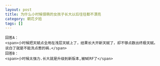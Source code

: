 ```yaml
---
layout: post
title: 为什么小时候很萌的女孩子长大以后往往都不漂亮
category: 朝花夕拾
tags: []
---
```


	回答A：
	<span>小时候把天赋点全用在浅层天赋上了，结果长大开新天赋了，却不够点数出终极天赋。 
	说白了就是不能洗点惹的祸.</span>
	回答B：
	<span>小时候太强力.长大就是升级到新版本,被NERF了</span> 